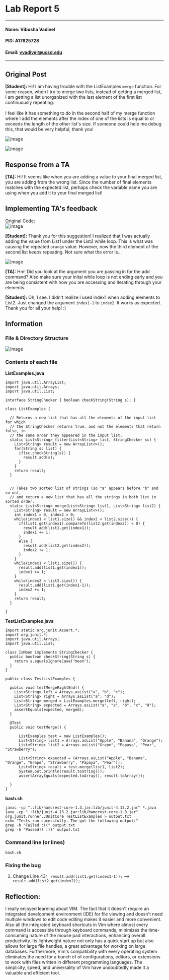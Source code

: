 # Lab Report 5
---
#### Name: Vibusha Vadivel 
#### PID: A17825728 
#### Email: vvadivel@ucsd.edu
---

## Original Post 
**[Student]:** Hi! I am having trouble with the ListExamples `merge` function. For some reason, when I try to merge two lists, instead of getting a merged list, I am getting a list unorganized with the last element of the first list continuously repeating. 
</br> </br>
I feel like it has something to do in the second half of my merge function where I add the elements after the index of one of the lists is equal to or exceeds the length of the other list's size. If someone could help me debug this, that would be very helpful, thank you!

![image](https://github.com/vibushavadivel/cse15l-lab-reports/assets/102670153/5b632675-20f5-46aa-9362-937ce6e33114)

![image](https://github.com/vibushavadivel/cse15l-lab-reports/assets/102670153/d6e0658e-ea01-4a9e-9491-2aeb3574a409)

## Response from a TA

**[TA]:** Hi! It seems like when you are adding a value to your final merged list, you are adding from the wrong list. Since the number of final elements matches with the expected list, perhaps check the variable name you are using when you add it to your final merged list!


## Implementing TA's feedback
Original Code: </br>
![image](https://github.com/vibushavadivel/cse15l-lab-reports/assets/102670153/fc78e7d2-3af9-495d-95a4-f1dd24608856)

**[Student]:** Thank you for this suggestion! I realized that I was actually adding the value from List1 under the List2 while loop. This is what was causing the repeated `orange` value. However, now the third element of the second list keeps repeating. Not sure what the error is...

![image](https://github.com/vibushavadivel/cse15l-lab-reports/assets/102670153/d5470e01-9a2e-4239-89bb-6c063dbaace5)

**[TA]:** Hm! Did you look at the argument you are passing in for the add command? Also make sure your inital while loop is not ending early and you are being consistent with how you are accessing and iterating through your elements. 

**[Student]:** Oh, I see. I didn't realize I used index1 when adding elements to List2. Just changed the argument `index1-1` to `index2`. It works as expected. Thank you for all your help! :)

## Information

### File & Directory Structure 
![image](https://github.com/vibushavadivel/cse15l-lab-reports/assets/102670153/cb69b259-d1db-4623-ae83-5ed94c298e49)

### Contents of each file
**ListExamples.java </br>**
```
import java.util.ArrayList;
import java.util.Arrays;
import java.util.List;

interface StringChecker { boolean checkString(String s); }

class ListExamples {

  // Returns a new list that has all the elements of the input list for which
  // the StringChecker returns true, and not the elements that return false, in
  // the same order they appeared in the input list;
  static List<String> filter(List<String> list, StringChecker sc) {
    List<String> result = new ArrayList<>();
    for(String s: list) {
      if(sc.checkString(s)) {
        result.add(s);
      }
    }
    return result;
  }


  // Takes two sorted list of strings (so "a" appears before "b" and so on),
  // and return a new list that has all the strings in both list in sorted order.
  static List<String> merge(List<String> list1, List<String> list2) {
    List<String> result = new ArrayList<>();
    int index1 = 0, index2 = 0;
    while(index1 < list1.size() && index2 < list2.size()) {
      if(list1.get(index1).compareTo(list2.get(index2)) < 0) {
        result.add(list1.get(index1));
        index1 += 1;
      }
      else {
        result.add(list2.get(index2));
        index2 += 1;
      }
    }
    while(index1 < list1.size()) {
      result.add(list1.get(index1));
      index1 += 1;
    }
    while(index2 < list2.size()) {
      result.add(list1.get(index1-1));
      index2 += 1;
    }
    return result;
  }

}
```

**TestListExamples.java </br>**
```
import static org.junit.Assert.*;
import org.junit.*;
import java.util.Arrays;
import java.util.List;

class IsMoon implements StringChecker {
  public boolean checkString(String s) {
    return s.equalsIgnoreCase("moon");
  }
}

public class TestListExamples {
  
  public void testMergeRightEnd() {
    List<String> left = Arrays.asList("a", "b", "c");
    List<String> right = Arrays.asList("a", "d");
    List<String> merged = ListExamples.merge(left, right);
    List<String> expected = Arrays.asList("a", "a", "b", "c", "d");
    assertEquals(expected, merged);
  }

  @Test
  public void testMerge() {

      ListExamples test = new ListExamples();
      List<String> list1 = Arrays.asList("Apple", "Banana", "Orange");
      List<String> list2 = Arrays.asList("Grape", "Papaya", "Pear", "Strawberry");

      List<String> expected = (Arrays.asList("Apple", "Banana", "Orange", "Grape", "Strawberry", "Papaya", "Pear"));
      List<String> result = test.merge(list1, list2);
      System.out.println(result.toString());
      assertArrayEquals(expected.toArray(), result.toArray());

  }
}
```

**bash.sh** </br>
```
javac -cp ".:lib/hamcrest-core-1.3.jar:lib/junit-4.13.2.jar" *.java
java -cp ".:lib/junit-4.13.2.jar:lib/hamcrest-core-1.3.jar" org.junit.runner.JUnitCore TestListExamples > output.txt
echo "Tests ran sucessfully. The got the following output:"
grep -h "Failed :((" output.txt
grep -h "Passed!! :))" output.txt
```

### Command line (or lines)
`bash.sh` 

### Fixing the bug
1. Change Line 43: ` result.add(list1.get(index1-1));` --> ` result.add(list2.get(index2));`

## Reflection: 
I really enjoyed learning about VIM. The fact that it doesn't require an integrated development environment (IDE) for file viewing and doesn't need multiple windows to edit code editing makes it easier and more convenient. Also all the integrated keyboard shortcuts in Vim where almost every command is accessible through keyboard commands, minimizes the time-consuming nature of the mouse pad interactions, enhancing overall productivity. Its lightweight nature not only has a quick start up but also allows for large file handles, a great advantage for working on large databases. Furthermore, Vim's compatibility with every operating system eliminates the need for a bunch of of configurations, editors, or extensions to work with files written in different programming languages. The simplicity, speed, and universality of Vim have undoubtedly made it a valuable and efficient tool. 
